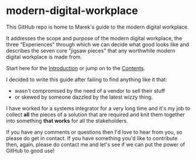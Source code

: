 # modern-digital-workplace

This GitHub repo is home to Marek's guide to the modern digital workplace.

It addresses the scope and purpose of the modern digital workplace, the three "Experiences" through which we can decide what good looks like and describes the seven core "jigsaw pieces" that any worthwhile modern digital workplace is made from.

Start here for the [Introduction](docs/Introduction.md) or jump on to the [Contents](docs/Contents.md).

I decided to write this guide after failing to find anything like it that:
- wasn't compromised by the need of a vendor to sell their stuff
- or skewed by someone dazzled by the latest wizzy thing.

I have worked for a systems integrator for a very long time and it's my job to collect **all** the pieces of a solution that are required and knit them together into something **that works** for all the stakeholders.

If you have any comments or questions then I'd love to hear from you, so please do get in contact. If you have something you'd like to contribute then, again, please do contact me and let's see if we can put the power of GitHub to good use!
